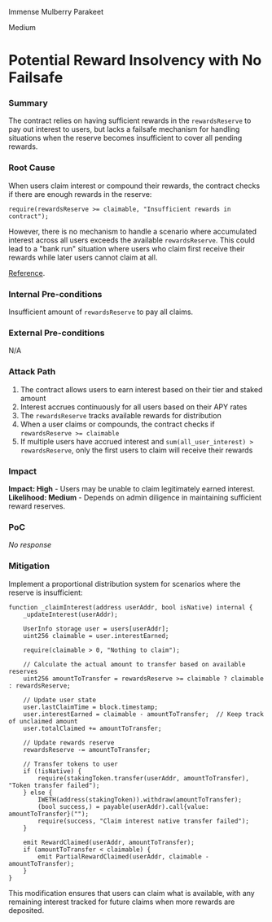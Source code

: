 Immense Mulberry Parakeet

Medium

# Potential Reward Insolvency with No Failsafe

### Summary

The contract relies on having sufficient rewards in the `rewardsReserve` to pay out interest to users, but lacks a failsafe mechanism for handling situations when the reserve becomes insufficient to cover all pending rewards.

### Root Cause

When users claim interest or compound their rewards, the contract checks if there are enough rewards in the reserve:
```solidity
require(rewardsReserve >= claimable, "Insufficient rewards in contract");
```
However, there is no mechanism to handle a scenario where accumulated interest across all users exceeds the available `rewardsReserve`. This could lead to a "bank run" situation where users who claim first receive their rewards while later users cannot claim at all.

[Reference](https://github.com/sherlock-audit/2025-05-layeredge/blob/main/edgen-staking/src/stake/LayerEdgeStaking.sol#L788).

### Internal Pre-conditions

Insufficient amount of `rewardsReserve` to pay all claims.

### External Pre-conditions

N/A

### Attack Path

1. The contract allows users to earn interest based on their tier and staked amount
2. Interest accrues continuously for all users based on their APY rates
3. The `rewardsReserve` tracks available rewards for distribution
4. When a user claims or compounds, the contract checks if `rewardsReserve >= claimable`
5. If multiple users have accrued interest and `sum(all_user_interest) > rewardsReserve`, only the first users to claim will receive their rewards

### Impact

**Impact: High** - Users may be unable to claim legitimately earned interest. 
**Likelihood: Medium** - Depends on admin diligence in maintaining sufficient reward reserves.

### PoC

_No response_

### Mitigation

Implement a proportional distribution system for scenarios where the reserve is insufficient:
```solidity
function _claimInterest(address userAddr, bool isNative) internal {
    _updateInterest(userAddr);

    UserInfo storage user = users[userAddr];
    uint256 claimable = user.interestEarned;

    require(claimable > 0, "Nothing to claim");

    // Calculate the actual amount to transfer based on available reserves
    uint256 amountToTransfer = rewardsReserve >= claimable ? claimable : rewardsReserve;
    
    // Update user state
    user.lastClaimTime = block.timestamp;
    user.interestEarned = claimable - amountToTransfer;  // Keep track of unclaimed amount
    user.totalClaimed += amountToTransfer;

    // Update rewards reserve
    rewardsReserve -= amountToTransfer;
    
    // Transfer tokens to user
    if (!isNative) {
        require(stakingToken.transfer(userAddr, amountToTransfer), "Token transfer failed");
    } else {
        IWETH(address(stakingToken)).withdraw(amountToTransfer);
        (bool success,) = payable(userAddr).call{value: amountToTransfer}("");
        require(success, "Claim interest native transfer failed");
    }

    emit RewardClaimed(userAddr, amountToTransfer);
    if (amountToTransfer < claimable) {
        emit PartialRewardClaimed(userAddr, claimable - amountToTransfer);
    }
}
```
This modification ensures that users can claim what is available, with any remaining interest tracked for future claims when more rewards are deposited.